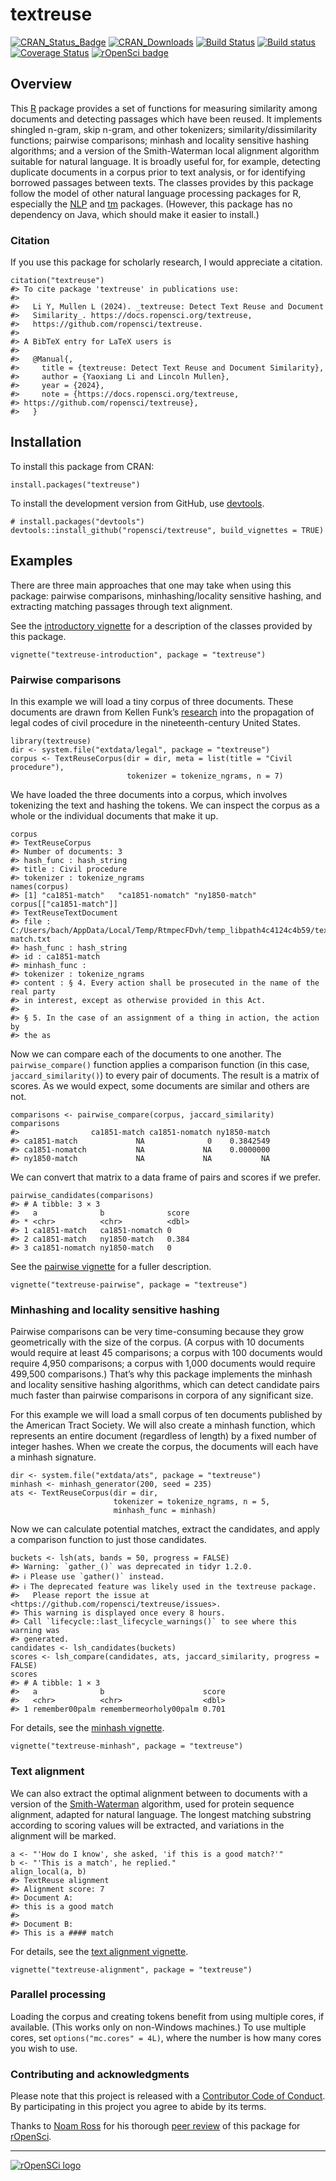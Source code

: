 <!-- README.md is generated from README.Rmd. Please edit that file -->

# textreuse

[![CRAN\_Status\_Badge](http://www.r-pkg.org/badges/version/textreuse)](https://cran.r-project.org/package=textreuse)
[![CRAN\_Downloads](http://cranlogs.r-pkg.org/badges/grand-total/textreuse)](https://cran.r-project.org/package=textreuse)
[![Build
Status](https://travis-ci.org/ropensci/textreuse.svg?branch=master)](https://travis-ci.org/ropensci/textreuse)
[![Build
status](https://ci.appveyor.com/api/projects/status/9qwf0473xi8cyuoh/branch/master?svg=true)](https://ci.appveyor.com/project/lmullen/textreuse-6xljc/branch/master)
[![Coverage
Status](https://img.shields.io/codecov/c/github/ropensci/textreuse/master.svg)](https://codecov.io/github/ropensci/textreuse?branch=master)
[![rOpenSci
badge](https://badges.ropensci.org/20_status.svg)](https://github.com/ropensci/onboarding/issues/20)

## Overview

This [R](https://www.r-project.org/) package provides a set of functions
for measuring similarity among documents and detecting passages which
have been reused. It implements shingled n-gram, skip n-gram, and other
tokenizers; similarity/dissimilarity functions; pairwise comparisons;
minhash and locality sensitive hashing algorithms; and a version of the
Smith-Waterman local alignment algorithm suitable for natural language.
It is broadly useful for, for example, detecting duplicate documents in
a corpus prior to text analysis, or for identifying borrowed passages
between texts. The classes provides by this package follow the model of
other natural language processing packages for R, especially the
[NLP](https://cran.r-project.org/package=NLP) and
[tm](https://cran.r-project.org/package=tm) packages. (However, this
package has no dependency on Java, which should make it easier to
install.)

### Citation

If you use this package for scholarly research, I would appreciate a
citation.

    citation("textreuse")
    #> To cite package 'textreuse' in publications use:
    #> 
    #>   Li Y, Mullen L (2024). _textreuse: Detect Text Reuse and Document
    #>   Similarity_. https://docs.ropensci.org/textreuse,
    #>   https://github.com/ropensci/textreuse.
    #> 
    #> A BibTeX entry for LaTeX users is
    #> 
    #>   @Manual{,
    #>     title = {textreuse: Detect Text Reuse and Document Similarity},
    #>     author = {Yaoxiang Li and Lincoln Mullen},
    #>     year = {2024},
    #>     note = {https://docs.ropensci.org/textreuse,
    #> https://github.com/ropensci/textreuse},
    #>   }

## Installation

To install this package from CRAN:

    install.packages("textreuse")

To install the development version from GitHub, use
[devtools](https://github.com/hadley/devtools).

    # install.packages("devtools")
    devtools::install_github("ropensci/textreuse", build_vignettes = TRUE)

## Examples

There are three main approaches that one may take when using this
package: pairwise comparisons, minhashing/locality sensitive hashing,
and extracting matching passages through text alignment.

See the [introductory
vignette](https://cran.r-project.org/package=textreuse/vignettes/textreuse-introduction.html)
for a description of the classes provided by this package.

    vignette("textreuse-introduction", package = "textreuse")

### Pairwise comparisons

In this example we will load a tiny corpus of three documents. These
documents are drawn from Kellen Funk’s
[research](http://kellenfunk.org/field-code/) into the propagation of
legal codes of civil procedure in the nineteenth-century United States.

    library(textreuse)
    dir <- system.file("extdata/legal", package = "textreuse")
    corpus <- TextReuseCorpus(dir = dir, meta = list(title = "Civil procedure"),
                              tokenizer = tokenize_ngrams, n = 7)

We have loaded the three documents into a corpus, which involves
tokenizing the text and hashing the tokens. We can inspect the corpus as
a whole or the individual documents that make it up.

    corpus
    #> TextReuseCorpus
    #> Number of documents: 3 
    #> hash_func : hash_string 
    #> title : Civil procedure 
    #> tokenizer : tokenize_ngrams
    names(corpus)
    #> [1] "ca1851-match"   "ca1851-nomatch" "ny1850-match"
    corpus[["ca1851-match"]]
    #> TextReuseTextDocument
    #> file : C:/Users/bach/AppData/Local/Temp/RtmpecFDvh/temp_libpath4c4124c4b59/textreuse/extdata/legal/ca1851-match.txt 
    #> hash_func : hash_string 
    #> id : ca1851-match 
    #> minhash_func : 
    #> tokenizer : tokenize_ngrams 
    #> content : § 4. Every action shall be prosecuted in the name of the real party
    #> in interest, except as otherwise provided in this Act.
    #> 
    #> § 5. In the case of an assignment of a thing in action, the action by
    #> the as

Now we can compare each of the documents to one another. The
`pairwise_compare()` function applies a comparison function (in this
case, `jaccard_similarity()`) to every pair of documents. The result is
a matrix of scores. As we would expect, some documents are similar and
others are not.

    comparisons <- pairwise_compare(corpus, jaccard_similarity)
    comparisons
    #>                ca1851-match ca1851-nomatch ny1850-match
    #> ca1851-match             NA              0    0.3842549
    #> ca1851-nomatch           NA             NA    0.0000000
    #> ny1850-match             NA             NA           NA

We can convert that matrix to a data frame of pairs and scores if we
prefer.

    pairwise_candidates(comparisons)
    #> # A tibble: 3 × 3
    #>   a              b              score
    #> * <chr>          <chr>          <dbl>
    #> 1 ca1851-match   ca1851-nomatch 0    
    #> 2 ca1851-match   ny1850-match   0.384
    #> 3 ca1851-nomatch ny1850-match   0

See the [pairwise
vignette](https://cran.r-project.org/package=textreuse/vignettes/textreuse-pairwise.html)
for a fuller description.

    vignette("textreuse-pairwise", package = "textreuse")

### Minhashing and locality sensitive hashing

Pairwise comparisons can be very time-consuming because they grow
geometrically with the size of the corpus. (A corpus with 10 documents
would require at least 45 comparisons; a corpus with 100 documents would
require 4,950 comparisons; a corpus with 1,000 documents would require
499,500 comparisons.) That’s why this package implements the minhash and
locality sensitive hashing algorithms, which can detect candidate pairs
much faster than pairwise comparisons in corpora of any significant
size.

For this example we will load a small corpus of ten documents published
by the American Tract Society. We will also create a minhash function,
which represents an entire document (regardless of length) by a fixed
number of integer hashes. When we create the corpus, the documents will
each have a minhash signature.

    dir <- system.file("extdata/ats", package = "textreuse")
    minhash <- minhash_generator(200, seed = 235)
    ats <- TextReuseCorpus(dir = dir,
                           tokenizer = tokenize_ngrams, n = 5,
                           minhash_func = minhash)

Now we can calculate potential matches, extract the candidates, and
apply a comparison function to just those candidates.

    buckets <- lsh(ats, bands = 50, progress = FALSE)
    #> Warning: `gather_()` was deprecated in tidyr 1.2.0.
    #> ℹ Please use `gather()` instead.
    #> ℹ The deprecated feature was likely used in the textreuse package.
    #>   Please report the issue at <https://github.com/ropensci/textreuse/issues>.
    #> This warning is displayed once every 8 hours.
    #> Call `lifecycle::last_lifecycle_warnings()` to see where this warning was
    #> generated.
    candidates <- lsh_candidates(buckets)
    scores <- lsh_compare(candidates, ats, jaccard_similarity, progress = FALSE)
    scores
    #> # A tibble: 1 × 3
    #>   a              b                      score
    #>   <chr>          <chr>                  <dbl>
    #> 1 remember00palm remembermeorholy00palm 0.701

For details, see the [minhash
vignette](https://cran.r-project.org/package=textreuse/vignettes/textreuse-minhash.html).

    vignette("textreuse-minhash", package = "textreuse")

### Text alignment

We can also extract the optimal alignment between to documents with a
version of the
[Smith-Waterman](https://en.wikipedia.org/wiki/Smith-Waterman_algorithm)
algorithm, used for protein sequence alignment, adapted for natural
language. The longest matching substring according to scoring values
will be extracted, and variations in the alignment will be marked.

    a <- "'How do I know', she asked, 'if this is a good match?'"
    b <- "'This is a match', he replied."
    align_local(a, b)
    #> TextReuse alignment
    #> Alignment score: 7 
    #> Document A:
    #> this is a good match
    #> 
    #> Document B:
    #> This is a #### match

For details, see the [text alignment
vignette](https://cran.r-project.org/package=textreuse/vignettes/textreuse-alignment.html).

    vignette("textreuse-alignment", package = "textreuse")

### Parallel processing

Loading the corpus and creating tokens benefit from using multiple
cores, if available. (This works only on non-Windows machines.) To use
multiple cores, set `options("mc.cores" = 4L)`, where the number is how
many cores you wish to use.

### Contributing and acknowledgments

Please note that this project is released with a [Contributor Code of
Conduct](https://github.com/ropensci/textreuse/blob/master/CONDUCT.md).
By participating in this project you agree to abide by its terms.

Thanks to [Noam Ross](http://www.noamross.net/) for his thorough [peer
review](https://github.com/ropensci/onboarding/issues/20) of this
package for [rOpenSci](https://ropensci.org/).

------------------------------------------------------------------------

[![rOpenSCi
logo](http://ropensci.org/public_images/github_footer.png)](http://ropensci.org)

